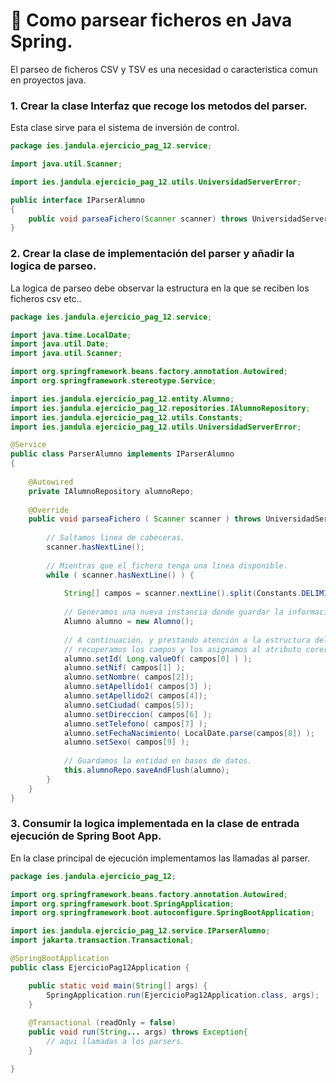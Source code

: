 # 📌 Como parsear ficheros en Java Spring.
El parseo de ficheros CSV y TSV es una necesidad o caracteristica comun en proyectos java.
   
### 1. Crear la clase Interfaz que recoge los metodos del parser.
Esta clase sirve para el sistema de inversión de control.
```java
package ies.jandula.ejercicio_pag_12.service;

import java.util.Scanner;

import ies.jandula.ejercicio_pag_12.utils.UniversidadServerError;

public interface IParserAlumno
{
	public void parseaFichero(Scanner scanner) throws UniversidadServerError ;
}
```
   
### 2. Crear la clase de implementación del parser y añadir la logica de parseo.
La logica de parseo debe observar la estructura en la que se reciben los ficheros csv etc.. 
```java
package ies.jandula.ejercicio_pag_12.service;

import java.time.LocalDate;
import java.util.Date;
import java.util.Scanner;

import org.springframework.beans.factory.annotation.Autowired;
import org.springframework.stereotype.Service;

import ies.jandula.ejercicio_pag_12.entity.Alumno;
import ies.jandula.ejercicio_pag_12.repositories.IAlumnoRepository;
import ies.jandula.ejercicio_pag_12.utils.Constants;
import ies.jandula.ejercicio_pag_12.utils.UniversidadServerError;

@Service
public class ParserAlumno implements IParserAlumno
{
	
	@Autowired
	private IAlumnoRepository alumnoRepo;
	
	@Override
	public void parseaFichero ( Scanner scanner ) throws UniversidadServerError{
		
		// Saltamos linea de cabeceras.
		scanner.hasNextLine();
		
		// Mientras que el fichero tenga una linea disponible.
		while ( scanner.hasNextLine() ) {
			
			String[] campos = scanner.nextLine().split(Constants.DELIMITADOR_CSV);
			
			// Generamos una nueva instancia donde guardar la información sacada del CSV.
			Alumno alumno = new Alumno();
			
			// A continuación, y prestando atención a la estructura del fichero, 
			// recuperamos los campos y los asignamos al atributo corerspondiente..
			alumno.setId( Long.valueOf( campos[0] ) );
			alumno.setNif( campos[1] );
			alumno.setNombre( campos[2]);
			alumno.setApellido1( campos[3] );
			alumno.setApellido2( campos[4]);
			alumno.setCiudad( campos[5]);
			alumno.setDireccion( campos[6] );
			alumno.setTelefono( campos[7] );
			alumno.setFechaNacimiento( LocalDate.parse(campos[8]) );
			alumno.setSexo( campos[9] );
			
			// Guardamos la entidad en bases de datos.
			this.alumnoRepo.saveAndFlush(alumno);
		}
	} 
}
```

### 3. Consumir la logica implementada en la clase de entrada ejecución de Spring Boot App.
En la clase principal de ejecución implementamos las llamadas al parser.

```java
package ies.jandula.ejercicio_pag_12;

import org.springframework.beans.factory.annotation.Autowired;
import org.springframework.boot.SpringApplication;
import org.springframework.boot.autoconfigure.SpringBootApplication;

import ies.jandula.ejercicio_pag_12.service.IParserAlumno;
import jakarta.transaction.Transactional;

@SpringBootApplication
public class EjercicioPag12Application {

	public static void main(String[] args) {
		SpringApplication.run(EjercicioPag12Application.class, args);
	}
	
	@Transactional (readOnly = false)
	public void run(String... args) throws Exception{
		// aqui llamadas a los parsers.
	}

}
```
